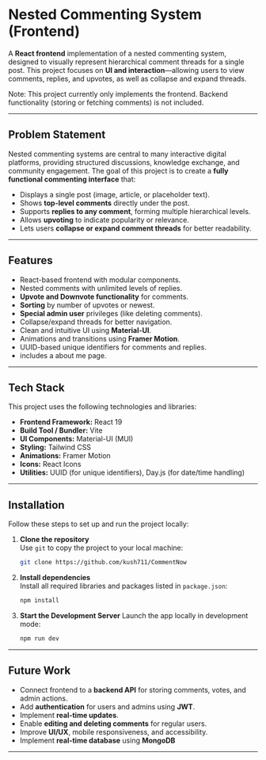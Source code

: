 # Nested Commenting System (Frontend)

A **React frontend** implementation of a nested commenting system, designed to visually represent hierarchical comment threads for a single post. This project focuses on **UI and interaction**—allowing users to view comments, replies, and upvotes, as well as collapse and expand threads.  

Note: This project currently only implements the frontend. Backend functionality (storing or fetching comments) is not included.

---

## Problem Statement

Nested commenting systems are central to many interactive digital platforms, providing structured discussions, knowledge exchange, and community engagement. The goal of this project is to create a **fully functional commenting interface** that:

- Displays a single post (image, article, or placeholder text).
- Shows **top-level comments** directly under the post.
- Supports **replies to any comment**, forming multiple hierarchical levels.
- Allows **upvoting** to indicate popularity or relevance.
- Lets users **collapse or expand comment threads** for better readability.

---

## Features

- React-based frontend with modular components.
- Nested comments with unlimited levels of replies.
- **Upvote and Downvote functionality** for comments.
- **Sorting** by number of upvotes or newest.
- **Special admin user** privileges (like deleting comments).
- Collapse/expand threads for better navigation.
- Clean and intuitive UI using **Material-UI**.
- Animations and transitions using **Framer Motion**.
- UUID-based unique identifiers for comments and replies.
- includes a about me page.

---

## Tech Stack

This project uses the following technologies and libraries:

- **Frontend Framework:** React 19 
- **Build Tool / Bundler:** Vite  
- **UI Components:** Material-UI (MUI)  
- **Styling:** Tailwind CSS  
- **Animations:** Framer Motion  
- **Icons:** React Icons  
- **Utilities:** UUID (for unique identifiers), Day.js (for date/time handling)  

---

## Installation

Follow these steps to set up and run the project locally:

1. **Clone the repository**  
   Use `git` to copy the project to your local machine:

   ```bash
   git clone https://github.com/kush711/CommentNow

2. **Install dependencies**  
   Install all required libraries and packages listed in `package.json`:

   ```bash
   npm install

3. **Start the Development Server**
Launch the app locally in development mode:

    ```bash
    npm run dev

---

## Future Work

- Connect frontend to a **backend API** for storing comments, votes, and admin actions.
- Add **authentication** for users and admins using **JWT**.
- Implement **real-time updates**.
- Enable **editing and deleting comments** for regular users.
- Improve **UI/UX**, mobile responsiveness, and accessibility.
- Implement **real-time database** using **MongoDB**

---
